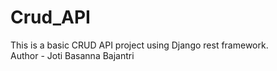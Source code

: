 # Crud_API
This is a basic CRUD API project using Django rest framework. <br>
Author - Joti Basanna Bajantri
